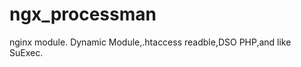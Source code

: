 ngx_processman
==============

nginx module. Dynamic Module,.htaccess readble,DSO PHP,and like SuExec.